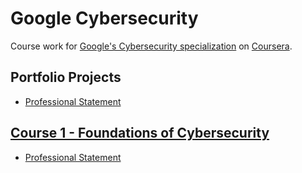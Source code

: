 # Google Cybersecurity

Course work for [Google's Cybersecurity specialization](https://www.coursera.org/professional-certificates/google-cybersecurity) on [Coursera](https://www.coursera.org).

## Portfolio Projects

- [Professional Statement](./C1_Foundations_of_Cybersecurity/professional_statement.md)

## [Course 1 - Foundations of Cybersecurity](https://www.coursera.org/learn/foundations-of-cybersecurity)

- [Professional Statement](./C1_Foundations_of_Cybersecurity/professional_statement.md)